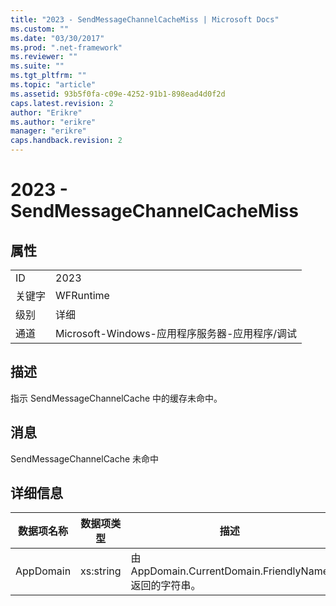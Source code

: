 ```yaml
---
title: "2023 - SendMessageChannelCacheMiss | Microsoft Docs"
ms.custom: ""
ms.date: "03/30/2017"
ms.prod: ".net-framework"
ms.reviewer: ""
ms.suite: ""
ms.tgt_pltfrm: ""
ms.topic: "article"
ms.assetid: 93b5f0fa-c09e-4252-91b1-898ead4d0f2d
caps.latest.revision: 2
author: "Erikre"
ms.author: "erikre"
manager: "erikre"
caps.handback.revision: 2
---
```

# 2023 - SendMessageChannelCacheMiss
## 属性  
  
|||  
|-|-|  
|ID|2023|  
|关键字|WFRuntime|  
|级别|详细|  
|通道|Microsoft\-Windows\-应用程序服务器\-应用程序\/调试|  
  
## 描述  
 指示 SendMessageChannelCache 中的缓存未命中。  
  
## 消息  
 SendMessageChannelCache 未命中  
  
## 详细信息  
  
|数据项名称|数据项类型|描述|  
|-----------|-----------|--------|  
|AppDomain|xs:string|由 AppDomain.CurrentDomain.FriendlyName 返回的字符串。|